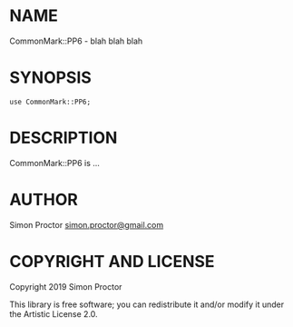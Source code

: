 NAME
====

CommonMark::PP6 - blah blah blah

SYNOPSIS
========

```perl6
use CommonMark::PP6;
```

DESCRIPTION
===========

CommonMark::PP6 is ...

AUTHOR
======

Simon Proctor <simon.proctor@gmail.com>

COPYRIGHT AND LICENSE
=====================

Copyright 2019 Simon Proctor

This library is free software; you can redistribute it and/or modify it under the Artistic License 2.0.

